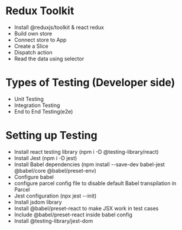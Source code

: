 # Redux Toolkit
  - Install @reduxjs/toolkit & react redux
  - Build own store
  - Connect store to App
  - Create a Slice
  - Dispatch action
  - Read the data using selector

# Types of Testing (Developer side)
  - Unit Testing
  - Integration Testing
  - End to End Testing(e2e)

# Setting up Testing
  - Install react testing library (npm i -D @testing-library/react)
  - Install Jest (npm i -D jest)
  - Install Babel dependencies (npm install --save-dev babel-jest @babel/core @babel/preset-env)
  - Configure babel
  - configure parcel config file to disable default Babel transpilation in Parcel
  - Jest configuration (npx jest --init)
  - Install jsdom library
  - Install @babel/preset-react to make JSX work in test cases
  - Include @babel/preset-react inside babel config
  - Install @testing-library/jest-dom 
